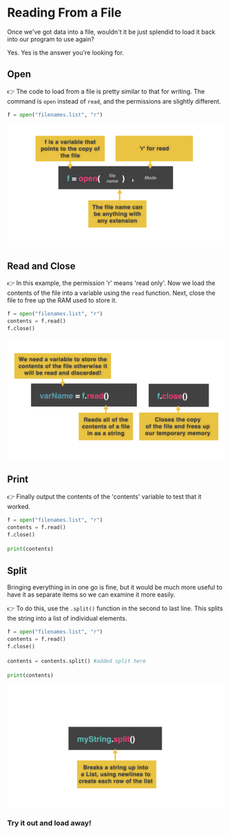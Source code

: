 # Reading From a File

Once we've got data into a file, wouldn't it be just splendid to load it back into our program to use again?


Yes. Yes is the answer you're looking for.  



## Open

👉 The code to load from a file is pretty similar to that for writing.  The command is `open` instead of `read`, and the permissions are slightly different.



```python
f = open("filenames.list", "r")
```
![](resources/day49.001.png)
## Read and Close

👉 In this example, the permission 'r' means 'read only'. Now we load the contents of the file into a variable using the `read` function. Next, close the file to free up the RAM used to store it.
```python
f = open("filenames.list", "r")
contents = f.read()
f.close()
```
![](resources/day49.002.png)

## Print

👉 Finally output the contents of the 'contents' variable to test that it worked.

```python
f = open("filenames.list", "r")
contents = f.read()
f.close()

print(contents)
```
## Split

 Bringing everything in in one go is fine, but it would be much more useful to have it as separate items so we can examine it more easily.

👉 To do this, use the `.split()` function in the second to last line. This splits the string into a list of individual elements.

```python
f = open("filenames.list", "r")
contents = f.read()
f.close()

contents = contents.split() #added split here

print(contents)
```
![](resources/day49.003.png)
### Try it out and load away!